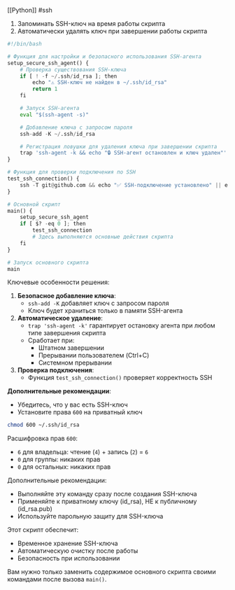 [[Python]]
#ssh

1. Запоминать SSH-ключ на время работы скрипта
2. Автоматически удалять ключ при завершении работы скрипта
```python
#!/bin/bash

# Функция для настройки и безопасного использования SSH-агента
setup_secure_ssh_agent() {
    # Проверка существования SSH-ключа
    if [ ! -f ~/.ssh/id_rsa ]; then
        echo "⚠️ SSH-ключ не найден в ~/.ssh/id_rsa"
        return 1
    fi

    # Запуск SSH-агента
    eval "$(ssh-agent -s)"

    # Добавление ключа с запросом пароля
    ssh-add -K ~/.ssh/id_rsa

    # Регистрация ловушки для удаления ключа при завершении скрипта
    trap 'ssh-agent -k && echo "🔒 SSH-агент остановлен и ключ удален"' EXIT INT TERM
}

# Функция для проверки подключения по SSH
test_ssh_connection() {
    ssh -T git@github.com && echo "✅ SSH-подключение установлено" || echo "❌ Проблемы с SSH-подключением"
}

# Основной скрипт
main() {
    setup_secure_ssh_agent
    if [ $? -eq 0 ]; then
        test_ssh_connection
        # Здесь выполняются основные действия скрипта
    fi
}

# Запуск основного скрипта
main
```



Ключевые особенности решения:

1. **Безопасное добавление ключа**:
    - `ssh-add -K` добавляет ключ с запросом пароля
    - Ключ будет храниться только в памяти SSH-агента
2. **Автоматическое удаление**:
    - `trap 'ssh-agent -k'` гарантирует остановку агента при любом типе завершения скрипта
    - Сработает при:
        - Штатном завершении
        - Прерывании пользователем (Ctrl+C)
        - Системном прерывании
3. **Проверка подключения**:
    - Функция `test_ssh_connection()` проверяет корректность SSH

**Дополнительные рекомендации**:

- Убедитесь, что у вас есть SSH-ключ
- Установите права `600` на приватный ключ
```bash
chmod 600 ~/.ssh/id_rsa
```
Расшифровка прав `600`:

- `6` для владельца: чтение (`4`) + запись (`2`) = `6`
- `0` для группы: никаких прав
- `0` для остальных: никаких прав

Дополнительные рекомендации:

- Выполняйте эту команду сразу после создания SSH-ключа
- Применяйте к приватному ключу (id_rsa), НЕ к публичному (id_rsa.pub)
- Используйте парольную защиту для SSH-ключа

Этот скрипт обеспечит:

- Временное хранение SSH-ключа
- Автоматическую очистку после работы
- Безопасность при использовании

Вам нужно только заменить содержимое основного скрипта своими командами после вызова `main()`.